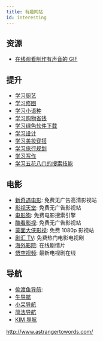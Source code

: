 ```yaml
---
title: 有趣网站
id: interesting
---
```


## 资源

- [在线观看制作有声音的 GIF](http://coub.com/)

## 提升

- [学习厨艺](http://www.xiachufang.com/)
- [学习修图](http://www.polaxiong.com/editor)
- [学习小语种](http://xyz.tingroom.com/)
- [学习购物省钱](http://www.mgpyh.com/)
- [学习绿色软件下载](http://www.greenxf.com/)
- [学习设计](http://hao.uisdc.com/)
- [学习美妆穿搭](http://www.moko.cc/)
- [学习旅行规划](http://www.mafengwo.cn/)
- [学习写作](http://isujin.com/)
- [学习五花八门的搜索技能](http://mwlmt.cc/d/)

## 电影

- [新奇遇电影](https://www.newqiyu.com/): 免费无广告高清影视站
- [影视天堂](https://www.ystt5.com/): 免费无广告影视站
- [电影狗](http://www.dianyinggou.com/): 免费电影搜索引擎
- [酷看影视](https://www.21629.net/): 免费无广告影视站
- [蒙面大侠影视](https://www.mengmiandaxia.com/): 免费 1080p 影视站
- [剧汇 TV](https://www.juhuitv.com/): 免费热门电影电视剧
- [海外影院](https://www.haiwaiyy.org/): 在线剧情片
- [悟空视频](http://wukongshipin.com/): 最新电视剧在线

###

## 导航

- [偷渡鱼导航](https://touduyu.com/):
- [牛导航](http://www.ziliao6.com/)
- [小呆导航](https://www.webjike.com/index.html)
- [简法导航](http://www.jianfast.com/)
- [KIM 导航](https://kim.plopco.com/)

<!-- 1 . GIF 图片加字幕： http ：刀～ . gifnteXt . com / 2 ．在线图片合成工具： http : / / adornpic . com / 3 ．比薪水： https : / / salary ．伽 Z # modal 一 Anonymousprovided 4 . Fi nd ing 日。 me ：酷炫的界面动感的配音体验之后才懂 5 ．冷知识合集： http : / / factoclock . com / 6 ．恶搞同事： http : / / nopebutton . com / 7 . chinese posters ：年代感图片搜索库 5 ．在线将视频转化为 G IF : http : / / makeagif . com / 9 ．边玩游戏边打字： htt ps : / / www . typingclub . com / 1 0 ．图片极限压缩： http : / / needsmorejpeg · com / 1 1 ．看截图识别原版动漫： https : / / whatanime . ga / 1 2 ．超渭 360 度全景照片： https : / / W 功八 N . 360citieS . net / 1 3 ．在线制作可翻页的电子书： http : / / papermine . com / 1 4 ．在线制作手绘动画： http : / / flipanim . C0m / 1 5 ．电商数据查询： http : / / www . zhishubao . com / index · php 1 6 ．互联网导航神器： http : / / hao . 1 99it . com / 1 7 ．无聊又好玩的网站： http : / / www . theuseleSSWeb . com / 1 5 ．在线制作地图： https : / / mapchart . net / 1 9 ．在线 1090 制作： http : / / WWW · Iogomaker · 20 . Piixemto 二在线类测试素材合集 com . cn / 头条号／一祸汤 -->

http://www.astrangertowords.com/